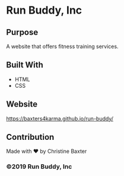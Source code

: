 # Run Buddy, Inc

## Purpose
A website that offers fitness training services. 

## Built With
* HTML
* CSS

## Website
https://baxters4karma.github.io/run-buddy/

## Contribution
Made with ❤️ by Christine Baxter

### ©️2019 Run Buddy, Inc 
